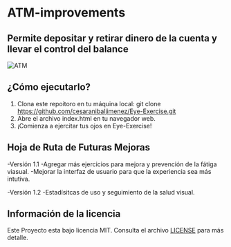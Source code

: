 # ATM-improvements
## Permite depositar y retirar dinero de la cuenta y llevar el control del balance

![ATM]()

## ¿Cómo ejecutarlo?
  1. Clona este repoitoro en tu máquina local: git clone https://github.com/cesaranibaljimenez/Eye-Exercise.git
  2. Abre el archivo index.html en tu navegador web.
  3. ¡Comienza a ejercitar tus ojos en Eye-Exercise!

## Hoja de Ruta de Futuras Mejoras
-Versión 1.1
  -Agregar más ejercicios para mejora y prevención de la fátiga viasual.
  -Mejorar la interfaz de usuario para que la experiencia sea más intutiva.

-Versión 1.2
  -Estadísitcas de uso y seguimiento de la salud visual.

## Información de la licencia
Este Proyecto esta bajo licencia MIT. Consulta el archivo [LICENSE](./LICENSE) para más detalle.
